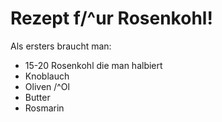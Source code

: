 # Rezept f/^ur Rosenkohl!

Als ersters braucht man:
- 15-20 Rosenkohl die man halbiert
- Knoblauch
- Oliven /^Ol
- Butter
- Rosmarin



